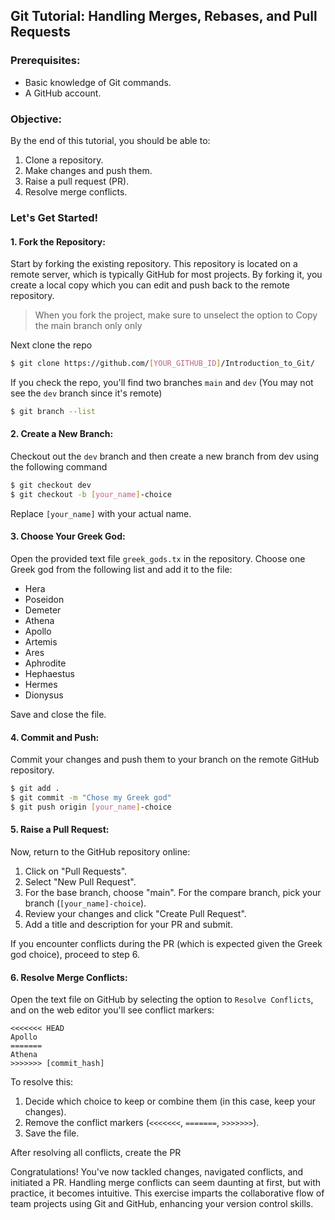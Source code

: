 ## Git Tutorial: Handling Merges, Rebases, and Pull Requests

### Prerequisites:

- Basic knowledge of Git commands.
- A GitHub account.

### Objective:

By the end of this tutorial, you should be able to:

1. Clone a repository.
2. Make changes and push them.
3. Raise a pull request (PR).
4. Resolve merge conflicts.

### Let's Get Started!

#### 1. Fork the Repository:

Start by forking the existing repository. This repository is located on a remote server, which is typically GitHub for most projects. By forking it, you create a local copy which you can edit and push back to the remote repository.

> When you fork the project, make sure to unselect the option to Copy the main branch only only

Next clone the repo

```bash
$ git clone https://github.com/[YOUR_GITHUB_ID]/Introduction_to_Git/
```

If you check the repo, you'll find two branches `main` and `dev` (You may not see the `dev` branch since it's remote)

```bash
$ git branch --list
```

#### 2. Create a New Branch:

Checkout out the `dev` branch and then create a new branch from dev using the following command

```bash
$ git checkout dev
$ git checkout -b [your_name]-choice
```

Replace `[your_name]` with your actual name.

#### 3. Choose Your Greek God:

Open the provided text file `greek_gods.tx` in the repository. Choose one Greek god from the following list and add it to the file:

- Hera
- Poseidon
- Demeter
- Athena
- Apollo
- Artemis
- Ares
- Aphrodite
- Hephaestus
- Hermes
- Dionysus

Save and close the file.

#### 4. Commit and Push:

Commit your changes and push them to your branch on the remote GitHub repository.

```bash
$ git add .
$ git commit -m "Chose my Greek god"
$ git push origin [your_name]-choice
```

#### 5. Raise a Pull Request:

Now, return to the GitHub repository online:

1. Click on "Pull Requests".
2. Select "New Pull Request".
3. For the base branch, choose "main". For the compare branch, pick your branch (`[your_name]-choice`).
4. Review your changes and click "Create Pull Request".
5. Add a title and description for your PR and submit.

If you encounter conflicts during the PR (which is expected given the Greek god choice), proceed to step 6.

#### 6. Resolve Merge Conflicts:

Open the text file on GitHub by selecting the option to `Resolve Conflicts`, and on the web editor you'll see conflict markers:

```
<<<<<<< HEAD
Apollo
=======
Athena
>>>>>>> [commit_hash]
```

To resolve this:

1. Decide which choice to keep or combine them (in this case, keep your changes).
2. Remove the conflict markers (`<<<<<<<`, `=======`, `>>>>>>>`).
3. Save the file.

After resolving all conflicts, create the PR

Congratulations! You've now tackled changes, navigated conflicts, and initiated a PR. Handling merge conflicts can seem daunting at first, but with practice, it becomes intuitive. This exercise imparts the collaborative flow of team projects using Git and GitHub, enhancing your version control skills.
